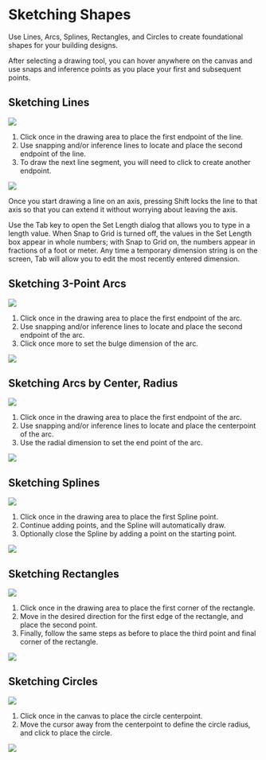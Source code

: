 # Sketching Shapes

Use Lines, Arcs, Splines, Rectangles, and Circles to create foundational shapes for your building designs.

After selecting a drawing tool, you can hover anywhere on the canvas and use snaps and inference points as you place your first and subsequent points.

## Sketching Lines

![](Images/GUID-27983F96-48B2-4FD2-8667-EDC3435AAA66-low.png) 
1. Click once in the drawing area to place the first endpoint of the line.
2. Use snapping and/or inference lines to locate and place the second endpoint of the line.
3. To draw the next line segment, you will need to click to create another endpoint.


![](Images/GUID-AB3A710E-3BF8-4163-AF46-2B02ED9A3277-low.png)


Once you start drawing a line on an axis, pressing Shift locks the line to that axis so that you can extend it without worrying about leaving the axis.

Use the Tab key to open the Set Length dialog that allows you to type in a length value. When Snap to Grid is turned off, the values in the Set Length box appear in whole numbers; with Snap to Grid on, the numbers appear in fractions of a foot or meter. Any time a temporary dimension string is on the screen, Tab will allow you to edit the most recently entered dimension.

## Sketching 3-Point Arcs

![](Images/GUID-9DB80E7B-E0BE-4EC1-B035-F01592BCE7F0-low.png) 
1. Click once in the drawing area to place the first endpoint of the arc.
2. Use snapping and/or inference lines to locate and place the second endpoint of the arc.
3. Click once more to set the bulge dimension of the arc.

![](Images/GUID-1F062C15-3811-4D9A-A15C-E464EF756989-low.png)

## Sketching Arcs by Center, Radius

![](Images/arc-center-radius-toolbar.png) 
1. Click once in the drawing area to place the first endpoint of the arc.
2. Use snapping and/or inference lines to locate and place the centerpoint of the arc.
3. Use the radial dimension to set the end point of the arc.

![](Images/arc-center-radius.png)

## Sketching Splines

![](Images/GUID-70BC13C6-FED4-4BC2-BBFB-B4D0AE66A7FC-low.png) 
1. Click once in the drawing area to place the first Spline point.
2. Continue adding points, and the Spline will automatically draw.
3. Optionally close the Spline by adding a point on the starting point.

![](Images/GUID-7F769709-6434-40BF-BB18-2C7C73E343C6-low.png)

## Sketching Rectangles

![](Images/GUID-8C3D33D8-5D89-4D52-9425-323604428765-low.png) 
1. Click once in the drawing area to place the first corner of the rectangle.
2. Move in the desired direction for the first edge of the rectangle, and place the second point.
3. Finally, follow the same steps as before to place the third point and final corner of the rectangle.

![](Images/GUID-8D08B9BE-B846-4FBA-9CEC-9A8E653548C0-low.png)


## Sketching Circles

![](Images/GUID-1193F05F-06CC-4415-A8E8-809D5824D25D-low.png) 
1. Click once in the canvas to place the circle centerpoint.
2. Move the cursor away from the centerpoint to define the circle radius, and click to place the circle.

![](Images/GUID-E665F344-1E0F-41B0-8195-EC68951CAC69-low.png)

 
